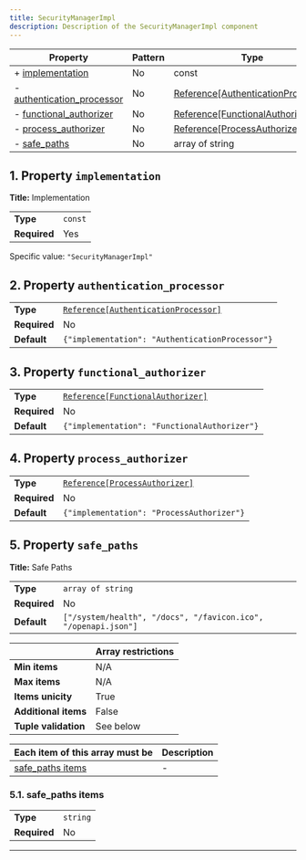 ```yaml
---
title: SecurityManagerImpl
description: Description of the SecurityManagerImpl component
---
```


| Property                                                 | Pattern | Type                               | Deprecated | Definition | Title/Description |
| -------------------------------------------------------- | ------- | ---------------------------------- | ---------- | ---------- | ----------------- |
| + [implementation](#implementation )                     | No      | const                              | No         | -          | Implementation    |
| - [authentication_processor](#authentication_processor ) | No      | [Reference[AuthenticationProcessor]](/docs/components/authenticationprocessor/overview) | No         | -          | -                 |
| - [functional_authorizer](#functional_authorizer )       | No      | [Reference[FunctionalAuthorizer]](/docs/components/functionalauthorizer/overview)    | No         | -          | -                 |
| - [process_authorizer](#process_authorizer )             | No      | [Reference[ProcessAuthorizer]](/docs/components/processauthorizer/overview)       | No         | -          | -                 |
| - [safe_paths](#safe_paths )                             | No      | array of string                    | No         | -          | Safe Paths        |

## <a name="implementation"></a>1. Property `implementation`

**Title:** Implementation

|              |         |
| ------------ | ------- |
| **Type**     | `const` |
| **Required** | Yes     |

Specific value: `"SecurityManagerImpl"`

## <a name="authentication_processor"></a>2. Property `authentication_processor`

|              |                                                 |
| ------------ | ----------------------------------------------- |
| **Type**     | [`Reference[AuthenticationProcessor]`](/docs/components/authenticationprocessor/overview)            |
| **Required** | No                                              |
| **Default**  | `{"implementation": "AuthenticationProcessor"}` |

## <a name="functional_authorizer"></a>3. Property `functional_authorizer`

|              |                                              |
| ------------ | -------------------------------------------- |
| **Type**     | [`Reference[FunctionalAuthorizer]`](/docs/components/functionalauthorizer/overview)            |
| **Required** | No                                           |
| **Default**  | `{"implementation": "FunctionalAuthorizer"}` |

## <a name="process_authorizer"></a>4. Property `process_authorizer`

|              |                                           |
| ------------ | ----------------------------------------- |
| **Type**     | [`Reference[ProcessAuthorizer]`](/docs/components/processauthorizer/overview)            |
| **Required** | No                                        |
| **Default**  | `{"implementation": "ProcessAuthorizer"}` |

## <a name="safe_paths"></a>5. Property `safe_paths`

**Title:** Safe Paths

|              |                                                                |
| ------------ | -------------------------------------------------------------- |
| **Type**     | `array of string`                                              |
| **Required** | No                                                             |
| **Default**  | `["/system/health", "/docs", "/favicon.ico", "/openapi.json"]` |

|                      | Array restrictions |
| -------------------- | ------------------ |
| **Min items**        | N/A                |
| **Max items**        | N/A                |
| **Items unicity**    | True               |
| **Additional items** | False              |
| **Tuple validation** | See below          |

| Each item of this array must be       | Description |
| ------------------------------------- | ----------- |
| [safe_paths items](#safe_paths_items) | -           |

### <a name="autogenerated_heading_1"></a>5.1. safe_paths items

|              |          |
| ------------ | -------- |
| **Type**     | `string` |
| **Required** | No       |

----------------------------------------------------------------------------------------------------------------------------
